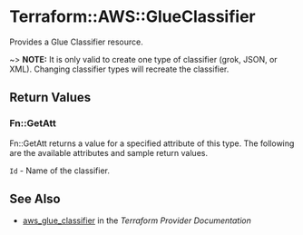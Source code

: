 # Terraform::AWS::GlueClassifier

Provides a Glue Classifier resource.

~> **NOTE:** It is only valid to create one type of classifier (grok, JSON, or XML). Changing classifier types will recreate the classifier.

## Return Values

### Fn::GetAtt

Fn::GetAtt returns a value for a specified attribute of this type. The following are the available attributes and sample return values.

`Id` - Name of the classifier.

## See Also

* [aws_glue_classifier](https://www.terraform.io/docs/providers/aws/r/glue_classifier.html) in the _Terraform Provider Documentation_